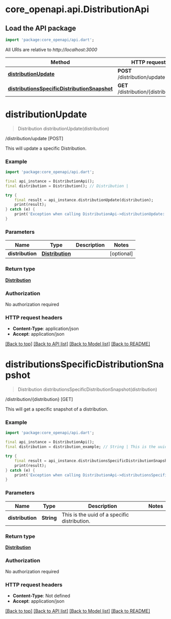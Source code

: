 # core_openapi.api.DistributionApi

## Load the API package
```dart
import 'package:core_openapi/api.dart';
```

All URIs are relative to *http://localhost:3000*

Method | HTTP request | Description
------------- | ------------- | -------------
[**distributionUpdate**](DistributionApi#distributionupdate) | **POST** /distribution/update | /distribution/update [POST]
[**distributionsSpecificDistributionSnapshot**](DistributionApi#distributionsspecificdistributionsnapshot) | **GET** /distribution/{distribution} | /distribution/{distribution} [GET]


# **distributionUpdate**
> Distribution distributionUpdate(distribution)

/distribution/update [POST]

This will update a specific Distribution.

### Example
```dart
import 'package:core_openapi/api.dart';

final api_instance = DistributionApi();
final distribution = Distribution(); // Distribution | 

try {
    final result = api_instance.distributionUpdate(distribution);
    print(result);
} catch (e) {
    print('Exception when calling DistributionApi->distributionUpdate: $e\n');
}
```

### Parameters

Name | Type | Description  | Notes
------------- | ------------- | ------------- | -------------
 **distribution** | [**Distribution**](Distribution)|  | [optional] 

### Return type

[**Distribution**](Distribution)

### Authorization

No authorization required

### HTTP request headers

 - **Content-Type**: application/json
 - **Accept**: application/json

[[Back to top]](#) [[Back to API list]](../README#documentation-for-api-endpoints) [[Back to Model list]](../README#documentation-for-models) [[Back to README]](../README)

# **distributionsSpecificDistributionSnapshot**
> Distribution distributionsSpecificDistributionSnapshot(distribution)

/distribution/{distribution} [GET]

This will get a specific snapshot of a distribution.

### Example
```dart
import 'package:core_openapi/api.dart';

final api_instance = DistributionApi();
final distribution = distribution_example; // String | This is the uuid of a specific distribution.

try {
    final result = api_instance.distributionsSpecificDistributionSnapshot(distribution);
    print(result);
} catch (e) {
    print('Exception when calling DistributionApi->distributionsSpecificDistributionSnapshot: $e\n');
}
```

### Parameters

Name | Type | Description  | Notes
------------- | ------------- | ------------- | -------------
 **distribution** | **String**| This is the uuid of a specific distribution. | 

### Return type

[**Distribution**](Distribution)

### Authorization

No authorization required

### HTTP request headers

 - **Content-Type**: Not defined
 - **Accept**: application/json

[[Back to top]](#) [[Back to API list]](../README#documentation-for-api-endpoints) [[Back to Model list]](../README#documentation-for-models) [[Back to README]](../README)


